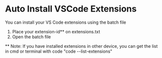 # Auto Install VSCode Extensions

You can install your VS Code extensions using the batch file

1. Place your extension-id\*\* on extensions.txt
2. Open the batch file

\*\* Note: If you have installed extensions in other device, you can get the list in cmd or terminal with code "code --list-extensions"
